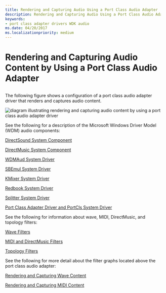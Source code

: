 ```yaml
---
title: Rendering and Capturing Audio Using a Port Class Audio Adapter
description: Rendering and Capturing Audio Using a Port Class Audio Adapter
keywords:
- port class adapter drivers WDK audio
ms.date: 04/20/2017
ms.localizationpriority: medium
---
```


# Rendering and Capturing Audio Content by Using a Port Class Audio Adapter


## <span id="ddk_rendering_and_capturing_audio_content_by_using_a_port_class_audio_"></span><span id="DDK_RENDERING_AND_CAPTURING_AUDIO_CONTENT_BY_USING_A_PORT_CLASS_AUDIO_"></span>


The following figure shows a configuration of a port class audio adapter driver that renders and captures audio content.

![diagram illustrating rendering and capturing audio content by using a port class audio adapter driver](images/portcls.png)

See the following for a description of the Microsoft Windows Driver Model (WDM) audio components:

[DirectSound System Component](user-mode-wdm-audio-components.md#directsound_system_component)

[DirectMusic System Component](user-mode-wdm-audio-components.md#directmusic_system_component)

[WDMAud System Driver](user-mode-wdm-audio-components.md#wdmaud_system_driver)

[SBEmul System Driver](kernel-mode-wdm-audio-components.md#sbemul_system_driver)

[KMixer System Driver](kernel-mode-wdm-audio-components.md#kmixer_system_driver)

[Redbook System Driver](kernel-mode-wdm-audio-components.md#redbook_system_driver)

[Splitter System Driver](kernel-mode-wdm-audio-components.md#splitter_system_driver)

[Port Class Adapter Driver and PortCls System Driver](kernel-mode-wdm-audio-components.md#port_class_adapter_driver_and_portcls_system_driver)

See the following for information about wave, MIDI, DirectMusic, and topology filters:

[Wave Filters](wave-filters.md)

[MIDI and DirectMusic Filters](midi-and-directmusic-filters.md)

[Topology Filters](topology-filters.md)

See the following for more detail about the filter graphs located above the port class audio adapter:

[Rendering and Capturing Wave Content](rendering-and-capturing-wave-content.md)

[Rendering and Capturing MIDI Content](rendering-and-capturing-midi-content.md)

 

 




